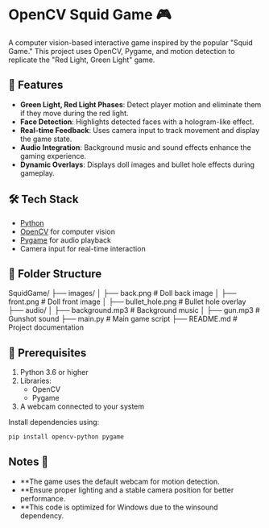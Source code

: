 # OpenCV Squid Game 🎮

A computer vision-based interactive game inspired by the popular "Squid Game." This project uses OpenCV, Pygame, and motion detection to replicate the "Red Light, Green Light" game.

## 🚀 Features
- **Green Light, Red Light Phases**: Detect player motion and eliminate them if they move during the red light.
- **Face Detection**: Highlights detected faces with a hologram-like effect.
- **Real-time Feedback**: Uses camera input to track movement and display the game state.
- **Audio Integration**: Background music and sound effects enhance the gaming experience.
- **Dynamic Overlays**: Displays doll images and bullet hole effects during gameplay.

## 🛠️ Tech Stack
- [Python](https://www.python.org/)
- [OpenCV](https://opencv.org/) for computer vision
- [Pygame](https://www.pygame.org/) for audio playback
- Camera input for real-time interaction

## 📂 Folder Structure
SquidGame/ ├── images/ │ ├── back.png # Doll back image │ ├── front.png # Doll front image │ ├── bullet_hole.png # Bullet hole overlay ├── audio/ │ ├── background.mp3 # Background music │ ├── gun.mp3 # Gunshot sound ├── main.py # Main game script ├── README.md # Project documentation


## 🔧 Prerequisites
1. Python 3.6 or higher
2. Libraries:
   - OpenCV
   - Pygame
3. A webcam connected to your system

Install dependencies using:
```bash
pip install opencv-python pygame
```
## Notes 📝
- **The game uses the default webcam for motion detection.
- **Ensure proper lighting and a stable camera position for better performance.
- **This code is optimized for Windows due to the winsound dependency.

